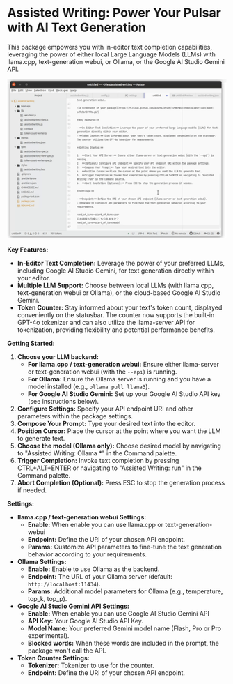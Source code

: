 # Assisted Writing: Power Your Pulsar with AI Text Generation

This package empowers you with in-editor text completion capabilities, leveraging the power of either local Large Language Models (LLMs) with llama.cpp, text-generation webui, or Ollama, or the Google AI Studio Gemini API.

![A screenshot](https://raw.githubusercontent.com/keyasuda/assisted-writing/images/screenshot.gif)

**Key Features:**

- **In-Editor Text Completion:** Leverage the power of your preferred LLMs, including Google AI Studio Gemini, for text generation directly within your editor.
- **Multiple LLM Support:** Choose between local LLMs (with llama.cpp, text-generation webui or Ollama), or the cloud-based Google AI Studio Gemini. <!-- Added Ollama here -->
- **Token Counter:** Stay informed about your text's token count, displayed conveniently on the statusbar. The counter now supports the built-in GPT-4o tokenizer and can also utilize the llama-server API for tokenization, providing flexibility and potential performance benefits.

**Getting Started:**

1.  **Choose your LLM backend:**
    - **For llama.cpp / text-generation webui:** Ensure either llama-server or text-generation webui (with the `--api`) is running.
    - **For Ollama:** Ensure the Ollama server is running and you have a model installed (e.g., `ollama pull llama3`). <!-- Added Ollama instructions -->
    - **For Google AI Studio Gemini:** Set up your Google AI Studio API key (see instructions below).
2.  **Configure Settings:** Specify your API endpoint URI and other parameters within the package settings.
3.  **Compose Your Prompt:** Type your desired text into the editor.
4.  **Position Cursor:** Place the cursor at the point where you want the LLM to generate text.
5.  **Choose the model (Ollama only):** Choose desired model by navigating to "Assisted Writing: Ollama \*" in the Command palette.
6.  **Trigger Completion:** Invoke text completion by pressing CTRL+ALT+ENTER or navigating to "Assisted Writing: run" in the Command palette.
7.  **Abort Completion (Optional):** Press ESC to stop the generation process if needed.

**Settings:**

- **llama.cpp / text-generation webui Settings:**
  - **Enable:** When enable you can use llama.cpp or text-generation-webui
  - **Endpoint:** Define the URI of your chosen API endpoint.
  - **Params:** Customize API parameters to fine-tune the text generation behavior according to your requirements.
- **Ollama Settings:** <!-- Added Ollama settings section -->
  - **Enable:** Enable to use Ollama as the backend.
  - **Endpoint:** The URL of your Ollama server (default: `http://localhost:11434`).
  - **Params:** Additional model parameters for Ollama (e.g., temperature, top_k, top_p).
- **Google AI Studio Gemini API Settings:**
  - **Enable:** When enable you can use Google AI Studio Gemini API
  - **API Key:** Your Google AI Studio API Key.
  - **Model Name:** Your preferred Gemini model name (Flash, Pro or Pro experimental).
  - **Blocked words:** When these words are included in the prompt, the package won't call the API.
- **Token Counter Settings:**
  - **Tokenizer:** Tokenizer to use for the counter.
  - **Endpoint:** Define the URI of your chosen API endpoint.
